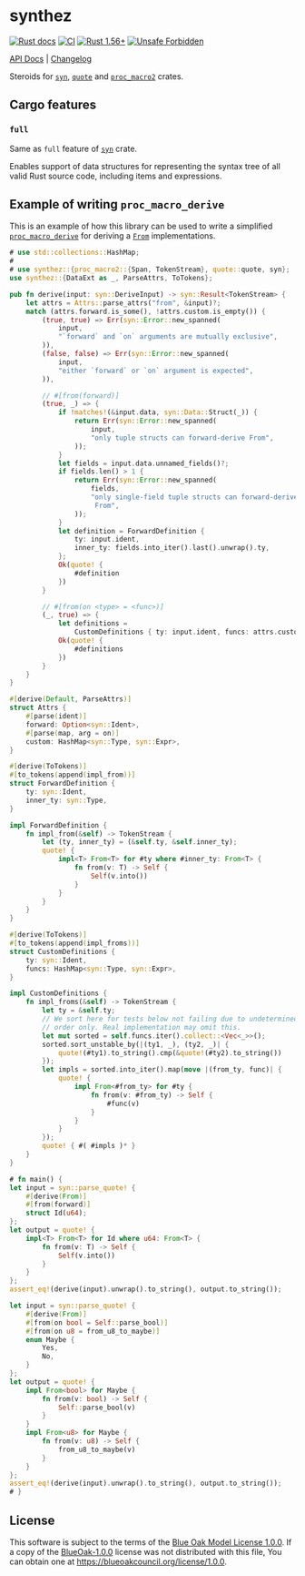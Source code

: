 synthez
=======

[![Rust docs](https://docs.rs/synthez/badge.svg "Rust docs")](https://docs.rs/synthez)
[![CI](https://github.com/arcana-rs/synthez/workflows/CI/badge.svg?branch=main "CI")](https://github.com/arcana-rs/synthez/actions?query=workflow%3ACI+branch%3Amain)
[![Rust 1.56+](https://img.shields.io/badge/rustc-1.56+-lightgray.svg "Rust 1.56+")](https://blog.rust-lang.org/2021/10/21/Rust-1.56.0.html)
[![Unsafe Forbidden](https://img.shields.io/badge/unsafe-forbidden-success.svg "Unsafe forbidden")](https://github.com/rust-secure-code/safety-dance)

[API Docs](https://docs.rs/synthez) |
[Changelog](https://github.com/arcana-rs/synthez/blob/main/CHANGELOG.md)

Steroids for [`syn`], [`quote`] and [`proc_macro2`] crates.




## Cargo features


### `full`

Same as `full` feature of [`syn`] crate.

Enables support of data structures for representing the syntax tree of all valid Rust source code, including items and expressions.




## Example of writing `proc_macro_derive`

This is an example of how this library can be used to write a simplified [`proc_macro_derive`] for deriving a [`From`] implementations.

```rust
# use std::collections::HashMap;
#
# use synthez::{proc_macro2::{Span, TokenStream}, quote::quote, syn};
use synthez::{DataExt as _, ParseAttrs, ToTokens};

pub fn derive(input: syn::DeriveInput) -> syn::Result<TokenStream> {
    let attrs = Attrs::parse_attrs("from", &input)?;
    match (attrs.forward.is_some(), !attrs.custom.is_empty()) {
        (true, true) => Err(syn::Error::new_spanned(
            input,
            "`forward` and `on` arguments are mutually exclusive",
        )),
        (false, false) => Err(syn::Error::new_spanned(
            input,
            "either `forward` or `on` argument is expected",
        )),

        // #[from(forward)]
        (true, _) => {
            if !matches!(&input.data, syn::Data::Struct(_)) {
                return Err(syn::Error::new_spanned(
                    input,
                    "only tuple structs can forward-derive From",
                ));
            }
            let fields = input.data.unnamed_fields()?;
            if fields.len() > 1 {
                return Err(syn::Error::new_spanned(
                    fields,
                    "only single-field tuple structs can forward-derive \
                     From",
                ));
            }
            let definition = ForwardDefinition {
                ty: input.ident,
                inner_ty: fields.into_iter().last().unwrap().ty,
            };
            Ok(quote! {
                #definition
            })
        }

        // #[from(on <type> = <func>)]
        (_, true) => {
            let definitions =
                CustomDefinitions { ty: input.ident, funcs: attrs.custom };
            Ok(quote! {
                #definitions
            })
        }
    }
}

#[derive(Default, ParseAttrs)]
struct Attrs {
    #[parse(ident)]
    forward: Option<syn::Ident>,
    #[parse(map, arg = on)]
    custom: HashMap<syn::Type, syn::Expr>,
}

#[derive(ToTokens)]
#[to_tokens(append(impl_from))]
struct ForwardDefinition {
    ty: syn::Ident,
    inner_ty: syn::Type,
}

impl ForwardDefinition {
    fn impl_from(&self) -> TokenStream {
        let (ty, inner_ty) = (&self.ty, &self.inner_ty);
        quote! {
            impl<T> From<T> for #ty where #inner_ty: From<T> {
                fn from(v: T) -> Self {
                    Self(v.into())
                }
            }
        }
    }
}

#[derive(ToTokens)]
#[to_tokens(append(impl_froms))]
struct CustomDefinitions {
    ty: syn::Ident,
    funcs: HashMap<syn::Type, syn::Expr>,
}

impl CustomDefinitions {
    fn impl_froms(&self) -> TokenStream {
        let ty = &self.ty;
        // We sort here for tests below not failing due to undetermined
        // order only. Real implementation may omit this.
        let mut sorted = self.funcs.iter().collect::<Vec<_>>();
        sorted.sort_unstable_by(|(ty1, _), (ty2, _)| {
            quote!(#ty1).to_string().cmp(&quote!(#ty2).to_string())
        });
        let impls = sorted.into_iter().map(move |(from_ty, func)| {
            quote! {
                impl From<#from_ty> for #ty {
                    fn from(v: #from_ty) -> Self {
                        #func(v)
                    }
                }
            }
        });
        quote! { #( #impls )* }
    }
}

# fn main() {
let input = syn::parse_quote! {
    #[derive(From)]
    #[from(forward)]
    struct Id(u64);
};
let output = quote! {
    impl<T> From<T> for Id where u64: From<T> {
        fn from(v: T) -> Self {
            Self(v.into())
        }
    }
};
assert_eq!(derive(input).unwrap().to_string(), output.to_string());

let input = syn::parse_quote! {
    #[derive(From)]
    #[from(on bool = Self::parse_bool)]
    #[from(on u8 = from_u8_to_maybe)]
    enum Maybe {
        Yes,
        No,
    }
};
let output = quote! {
    impl From<bool> for Maybe {
        fn from(v: bool) -> Self {
            Self::parse_bool(v)
        }
    }
    impl From<u8> for Maybe {
        fn from(v: u8) -> Self {
            from_u8_to_maybe(v)
        }
    }
};
assert_eq!(derive(input).unwrap().to_string(), output.to_string());
# }
```




## License

This software is subject to the terms of the [Blue Oak Model License 1.0.0](https://github.com/instrumentisto/tracerr-rs/blob/main/LICENSE.md). If a copy of the [BlueOak-1.0.0](https://spdx.org/licenses/BlueOak-1.0.0.html) license was not distributed with this file, You can obtain one at <https://blueoakcouncil.org/license/1.0.0>.




[`From`]: https://doc.rust-lang.org/stable/std/convert/trait.From.html
[`proc_macro2`]: https://docs.rs/proc_macro2
[`proc_macro_derive`]: https://doc.rust-lang.org/reference/procedural-macros.html#derive-macros
[`quote`]: https://docs.rs/quote
[`syn`]: https://docs.rs/syn
